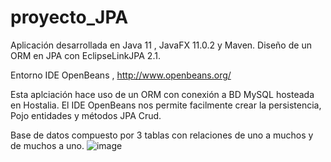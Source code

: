 # proyecto_JPA

Aplicación desarrollada en Java 11 , JavaFX 11.0.2 y Maven.
Diseño de un ORM en JPA con EclipseLinkJPA 2.1.

Entorno IDE OpenBeans , http://www.openbeans.org/

Esta aplciación hace uso de un ORM con conexión a BD MySQL hosteada en Hostalia. El IDE OpenBeans nos permite facilmente crear la persistencia, Pojo entidades y métodos JPA Crud.

Base de datos compuesto por 3 tablas con relaciones de uno a muchos y de muchos a uno.
![image](https://user-images.githubusercontent.com/57302177/119736595-db063400-be75-11eb-8660-99ea45b046b5.png)
